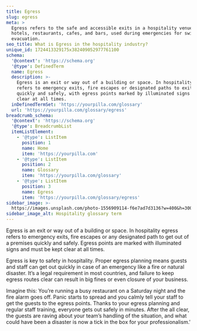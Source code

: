```yaml
---
title: Egress
slug: egress
meta: >
  Egress refers to the safe and accessible exits in a hospitality venue, such as
  hotels, restaurants, cafes, and bars, used during emergencies for swift
  evacuation.
seo_title: What is Egress in the hospitality industry?
unique_id: 1724413329175x382409052977761100
schema:
  '@context': 'https://schema.org'
  '@type': DefinedTerm
  name: Egress
  description: >-
    Egress is an exit or way out of a building or space. In hospitality, it
    refers to emergency exits, fire escapes or designated paths to exit premises
    quickly and safely, with egress points marked by illuminated signs and kept
    clear at all times.
  inDefinedTermSet: 'https://yourpilla.com/glossary'
  url: 'https://yourpilla.com/glossary/egress'
breadcrumb_schema:
  '@context': 'https://schema.org'
  '@type': BreadcrumbList
  itemListElement:
    - '@type': ListItem
      position: 1
      name: Home
      item: 'https://yourpilla.com'
    - '@type': ListItem
      position: 2
      name: Glossary
      item: 'https://yourpilla.com/glossary'
    - '@type': ListItem
      position: 3
      name: Egress
      item: 'https://yourpilla.com/glossary/egress'
sidebar_image: >-
  https://images.unsplash.com/photo-1556909114-f6e7ad7d3136?w=400&h=300&fit=crop&auto=format
sidebar_image_alt: Hospitality glossary term
---
```

Egress is an exit or way out of a building or space. In hospitality egress refers to emergency exits, fire escapes or any designated path to get out of a premises quickly and safely. Egress points are marked with illuminated signs and must be kept clear at all times.

Egress is key to safety in hospitality. Proper egress planning means guests and staff can get out quickly in case of an emergency like a fire or natural disaster. It’s a legal requirement in most countries, and failure to keep egress routes clear can result in big fines or even closure of your business.

Imagine this: You’re running a busy restaurant on a Saturday night and the fire alarm goes off. Panic starts to spread and you calmly tell your staff to get the guests to the egress points. Thanks to your egress planning and regular staff training, everyone gets out safely in minutes. After the all clear, the guests are raving about your team’s handling of the situation, and what could have been a disaster is now a tick in the box for your professionalism.'
